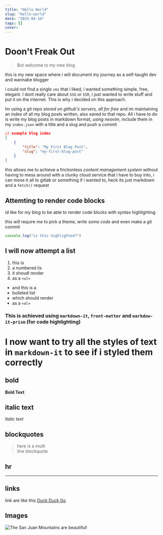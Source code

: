 ```yaml
---
title: "Hello World"
slug: "hello-world"
date: "2025-04-14"
tags: []
cover: 
---
```


# Doon't Freak Out
> But welcome to my new blog

this is my new space where i will document my journey as a self-taught dev and wannabe blogger

i could not find a single `cms` that i liked, i wanted something simple, free, elegant. I dont really care about `SSG` or `SSR`, i just wanted to write stuff and put it on the internet.
This is why i decided on this approach.

Im using a git repo *stored on github's servers, all for free* and im maintaining an _index_ of all my blog posts written, also saved to that repo. All i have to do is write my blog posts in markdown format, _using neovim_, include them in my `index.json` with a title and a slug and push a commit

```json
// example blog index
[
    {
        "title": "My First Blog Post",
        "slug": "my-first-blog-post"
    }
]
```

this allows me to achieve a frictionless _content management system_ without having to mess around with a clunky cloud service that i have to buy into, i can move it all to gitlab or something if i wanted to, heck its just markdown and a `fetch()` request

## Attemting to render code blocks
id like for my blog to be able to render code blocks with syntax highlighting

this will require me to pick a theme, _write some code_ and even make a git commit
```js
console.log("is this highlighted?")
```

## I will now attempt a list

1. this is
2. a numbered lis
3. it shoudl render
4. as a `<ul>`

- and this is a 
- bulleted list
- which should render
- as a `<ol>`

### This is achieved using `markdown-it`, `front-matter` and `markdow-it-prism` (for code highlighting)


# I now want to try all the styles of text in `markdown-it` to see if i styled them correctly
## bold
__Bold Text__  
## italic text
*Italic text*
## blockquotes
> here is a multi  
> line blockquote
## hr
---
## links
link are like this [Duck Duck Go](https://duckduckgo.com)

## Images
![The San Juan Mountains are beautiful!](https://mdg.imgix.net/assets/images/san-juan-mountains.jpg "San Juan Mountains")
